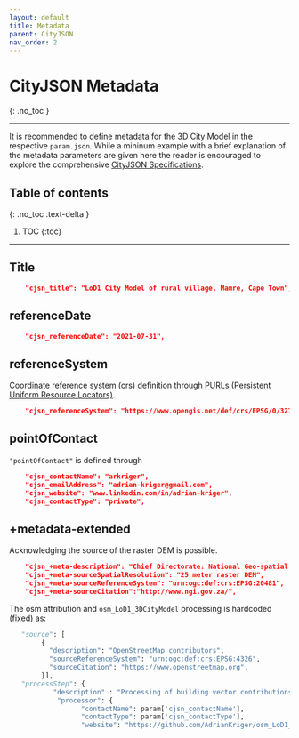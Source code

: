 ```yaml
---
layout: default
title: Metadata
parent: CityJSON
nav_order: 2
---
```


# CityJSON Metadata
{: .no_toc }

---

It is recommended to define metadata for the 3D City Model in the respective `param.json`. While a mininum example with a brief explanation of the metadata parameters are given here the reader is encouraged to explore the comprehensive [CityJSON Specifications](https://www.cityjson.org/specs/1.1.0/#metadata).

## Table of contents
{: .no_toc .text-delta }

1. TOC
{:toc}

---
## Title

```json
    "cjsn_title": "LoD1 City Model of rural village, Mamre, Cape Town",
```
## referenceDate
```json    
    "cjsn_referenceDate": "2021-07-31",
```
## referenceSystem

Coordinate reference system (crs) definition through [PURLs (Persistent Uniform Resource Locators)](https://www.opengis.net/docs/index.html).
```json
    "cjsn_referenceSystem": "https://www.opengis.net/def/crs/EPSG/0/32734",
```
## pointOfContact

`"pointOfContact"` is defined through 

```json    
    "cjsn_contactName": "arkriger", 
    "cjsn_emailAddress": "adrian-kriger@gmail.com", 
    "cjsn_website": "www.linkedin.com/in/adrian-kriger", 
    "cjsn_contactType": "private",
```
## +metadata-extended

Acknowledging the source of the raster DEM is possible. 

```json
    "cjsn_+meta-description": "Chief Directorate: National Geo-spatial Information",
    "cjsn_+meta-sourceSpatialResolution": "25 meter raster DEM",
    "cjsn_+meta-sourceReferenceSystem": "urn:ogc:def:crs:EPSG:20481",
    "cjsn_+meta-sourceCitation":"http://www.ngi.gov.za/",
 ```
 
 The osm attribution and `osm_LoD1_3DCityModel` processing is hardcoded (fixed) as: 
 ```python
    "source": [
         {
           "description": "OpenStreetMap contributors",
           "sourceReferenceSystem": "urn:ogc:def:crs:EPSG:4326",
           "sourceCitation": "https://www.openstreetmap.org",
         }],
    "processStep": {
            "description" : "Processing of building vector contributions <raster DEM> using osm_LoD1_3DCityModel workflow",
             "processor": {
                   "contactName": param['cjsn_contactName'],
                   "contactType": param['cjsn_contactType'],
                   "website": "https://github.com/AdrianKriger/osm_LoD1_3DCityModel"
 ```
 
 

